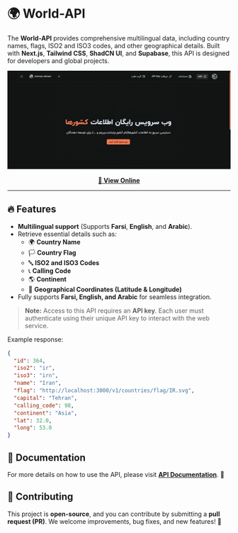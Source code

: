 # 🌍 World-API  

The **World-API** provides comprehensive multilingual data, including country names, flags, ISO2 and ISO3 codes, and other geographical details. Built with **Next.js**, **Tailwind CSS**, **ShadCN UI**, and **Supabase**, this API is designed for developers and global projects.  

![Screenshot](https://github.com/amir-rahmanii/world-api/blob/main/public/Screenshot.png)  

<p align="center">
  <a href="https://world-api.ir"><strong>🚀 View Online</strong></a>
</p>

---

## 🔥 Features  
- **Multilingual support** (Supports **Farsi**, **English**, and **Arabic**).  
- Retrieve essential details such as:  
  - 🌍 **Country Name**  
  - 🏳 **Country Flag**  
  - 🔤 **ISO2 and ISO3 Codes**  
  - 📞 **Calling Code**  
  - 🌎 **Continent**  
  - 📍 **Geographical Coordinates (Latitude & Longitude)**  
- Fully supports **Farsi, English, and Arabic** for seamless integration.  


> **Note:** Access to this API requires an **API key**. Each user must authenticate using their unique API key to interact with the web service.


Example response:

```json
{
  "id": 364,
  "iso2": "ir",
  "iso3": "irn",
  "name": "Iran",
  "flag": "http://localhost:3000/v1/countries/flag/IR.svg",
  "capital": "Tehran",
  "calling_code": 98,
  "continent": "Asia",
  "lat": 32.0,
  "long": 53.0
}
```

## 📖 Documentation  
For more details on how to use the API, please visit **[API Documentation](https://world-api.ir/documentation/about)**. 🚀  

## 🤝 Contributing  
This project is **open-source**, and you can contribute by submitting a **pull request (PR)**. We welcome improvements, bug fixes, and new features! 🚀
